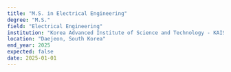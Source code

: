 ```yaml
---
title: "M.S. in Electrical Engineering"
degree: "M.S."
field: "Electrical Engineering"
institution: "Korea Advanced Institute of Science and Technology - KAIST"
location: "Daejeon, South Korea"
end_year: 2025
expected: false
date: 2025-01-01
---
```

